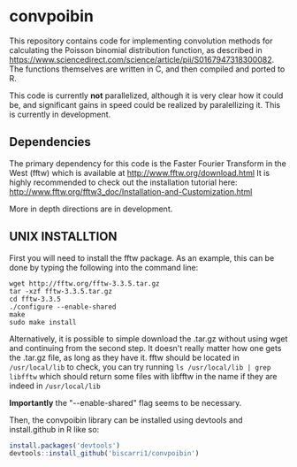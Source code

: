 # convpoibin

This repository contains code for implementing convolution methods for calculating the Poisson binomial distribution function, as described in https://www.sciencedirect.com/science/article/pii/S0167947318300082. The functions themselves are written in C, and then compiled and ported to R.

This code is currently **not** parallelized, although it is very clear how it could be, and significant gains in speed could be realized by paralellizing it. This is currently in development.


## Dependencies
The primary dependency for this code is the Faster Fourier Transform in the West (fftw) which is available at http://www.fftw.org/download.html It is highly recommended to check out the installation tutorial here: http://www.fftw.org/fftw3_doc/Installation-and-Customization.html

More in depth directions are in development.


## UNIX INSTALLTION
First you will need to install the fftw package. As an example, this can be done by typing the following into the command line:
```
wget http://fftw.org/fftw-3.3.5.tar.gz
tar -xzf fftw-3.3.5.tar.gz
cd fftw-3.3.5
./configure --enable-shared
make
sudo make install
```
Alternatively, it is possible to simple download the .tar.gz without using wget and continuing from the second step. It doesn't really matter how one gets the .tar.gz file, as long as they have it. fftw should be located in ```/usr/local/lib``` to check, you can try running ```ls /usr/local/lib | grep libfftw``` which should return some files with libfftw in the name if they are indeed in ```/usr/local/lib```

**Importantly** the "--enable-shared" flag seems to be necessary.

Then, the convpoibin library can be installed using devtools and install.github in R like so:
```R
install.packages('devtools')
devtools::install_github('biscarri1/convpoibin')
```
